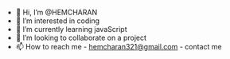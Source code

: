 - 👋 Hi, I’m @HEMCHARAN
- 👀 I’m interested in coding 
- 🌱 I’m currently learning javaScript
- 💞️ I’m looking to collaborate on a project
- 📫 How to reach me - hemcharan321@gmail.com - contact me

<!---
HEMCHARAN is a ✨ special ✨ repository because its `README.md` (this file) appears on your GitHub profile.
You can click the Preview link to take a look at your changes.
--->
